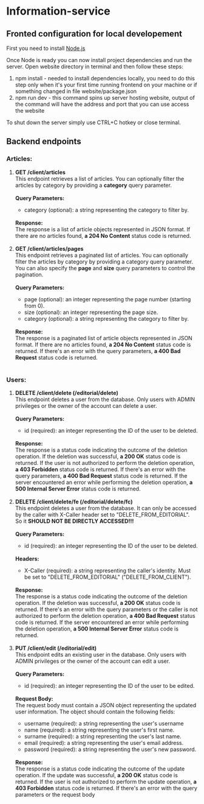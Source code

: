 # Information-service

## Fronted configuration for local developement

First you need to install [Node.js](https://nodejs.org/en)

Once Node is ready you can now install project dependencies and run the server. Open website directory in terminal and then follow these steps:  
1. npm install - needed to install dependencies locally, you need to do this step only when it's your first time running frontend on your machine or if something changed in file website/package.json
2. npm run dev - this command spins up server hosting website, output of the command will have the address and port that you can use access the website

To shut down the server simply use CTRL+C hotkey or close terminal.

## Backend endpoints
### Articles:
<ol>
    <li><b>GET /client/articles</b></li>
        This endpoint retrieves a list of articles. You can optionally filter the articles by category by providing a <b>category</b> query parameter.
    <br><br>
    <b>Query Parameters:</b>
    <br>
    <ul>
        <li>category (optional): a string representing the category to filter by.</li>
    </ul>
    <br>
    <b>Response:</b>
    <br>
    The response is a list of article objects represented in JSON format.
    If there are no articles found, <b>a 204 No Content</b> status code is returned.
    <br><br>
    <li><b>GET /client/articles/pages</b></li>
        This endpoint retrieves a paginated list of articles. You can optionally filter the articles by category by providing a category query
        parameter. You can also specify the <b>page</b> and <b>size</b> query parameters
        to control the pagination.
    <br><br>
    <b>Query Parameters:</b>
    <br>
    <ul>
        <li>page (optional): an integer representing the page number (starting from 0).</li>
        <li>size (optional): an integer representing the page size.</li>
        <li>category (optional): a string representing the category to filter by.</li>
    </ul>
    <br>
    <b>Response:</b>
    <br>
    The response is a paginated list of article objects represented in JSON format.
    If there are no articles found, <b>a 204 No Content</b> status code is returned.
    If there's an error with the query parameters, <b>a 400 Bad Request</b> status code is returned.
    <br><br>
</ol>

### Users:
<ol>
    <li><b>DELETE /client/delete (/editorial/delete)</b></li>
    This endpoint deletes a user from the database. Only users with ADMIN privileges or the owner of the account can delete a user.
    <br><br>
    <b>Query Parameters:</b>
    <br>
    <ul>
    <li>id (required): an integer representing the ID of the user to be deleted.</li>
    </ul>
    <br>
    <b>Response:</b>
    <br>
    The response is a status code indicating the outcome of the deletion operation. If the deletion was successful, <b>a 200 OK</b> status code is returned. If the user is not authorized to perform the deletion operation, <b>a 403 Forbidden</b> status code is returned. If there's an error with the query parameters, <b>a 400 Bad Request</b> status code is returned. If the server encountered an error while performing the deletion operation, <b>a 500 Internal Server Error</b> status code is returned.
    <br><br>
    <li><b>DELETE /client/delete/fe (/editorial/delete/fc)</b></li>
    This endpoint deletes a user from the database. It can only be accessed by the caller with X-Caller header set to "DELETE_FROM_EDITORIAL". So it <b>SHOULD NOT BE DIRECTLY ACCESSED!!!</b>
    <br><br>
    <b>Query Parameters:</b>
    <br>
    <ul>
        <li>id (required): an integer representing the ID of the user to be deleted.</li>
    </ul>
    <br>
    <b>Headers:</b>
    <br>
    <ul>
        <li>X-Caller (required): a string representing the caller's identity. Must be set to "DELETE_FROM_EDITORIAL" ("DELETE_FROM_CLIENT").</li>
    </ul>
    <br>
    <b>Response:</b>
    <br>
    The response is a status code indicating the outcome of the deletion operation. If the deletion was successful, <b>a 200 OK</b> status code is returned. If there's an error with the query parameters or the caller is not authorized to perform the deletion operation, <b>a 400 Bad Request</b> status code is returned. If the server encountered an error while performing the deletion operation, <b>a 500 Internal Server Error</b> status code is returned.
    <br><br>
    <li><b>PUT /client/edit (/editorial/edit)</b></li>
    This endpoint edits an existing user in the database. Only users with ADMIN privileges or the owner of the account can edit a user.
    <br><br>
    <b>Query Parameters:</b>
    <br>
    <ul>
        <li>id (required): an integer representing the ID of the user to be edited.</li>
    </ul>
    <br>
    <b>Request Body:</b>
    <br>
    The request body must contain a JSON object representing the updated user information. The object should contain the following fields:
    <ul>
        <li>username (required): a string representing the user's username</li>
        <li>name (required): a string representing the user's first name.</li>
        <li>surname (required): a string representing the user's last name.</li>
        <li>email (required): a string representing the user's email address.</li>
        <li>password (required): a string representing the user's new password.</li>
    </ul>
        <br>
        <b>Response:</b>
        <br>
        The response is a status code indicating the outcome of the update operation. If the update was successful, <b>a 200 OK</b> status code is returned. If the user is not authorized to perform the update operation, <b>a 403 Forbidden</b> status code is returned. If there's an error with the query parameters or the request body
    </ol>